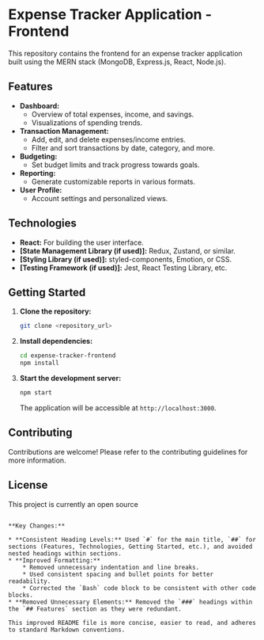 
# Expense Tracker Application - Frontend

This repository contains the frontend for an expense tracker application built using the MERN stack (MongoDB, Express.js, React, Node.js).

## Features

* **Dashboard:**
    * Overview of total expenses, income, and savings.
    * Visualizations of spending trends.
* **Transaction Management:**
    * Add, edit, and delete expenses/income entries.
    * Filter and sort transactions by date, category, and more.
* **Budgeting:**
    * Set budget limits and track progress towards goals.
* **Reporting:**
    * Generate customizable reports in various formats.
* **User Profile:**
    * Account settings and personalized views.

## Technologies

* **React:** For building the user interface.
* **[State Management Library (if used)]:** Redux, Zustand, or similar.
* **[Styling Library (if used)]:** styled-components, Emotion, or CSS.
* **[Testing Framework (if used)]:** Jest, React Testing Library, etc.

## Getting Started

1. **Clone the repository:**
   ```bash
   git clone <repository_url>
   ```
2. **Install dependencies:**
   ```bash
   cd expense-tracker-frontend
   npm install
   ```
3. **Start the development server:**
   ```bash
   npm start
   ```
   The application will be accessible at `http://localhost:3000`.

## Contributing

Contributions are welcome! Please refer to the contributing guidelines for more information.

## License

This project is currently an open source 
```

**Key Changes:**

* **Consistent Heading Levels:** Used `#` for the main title, `##` for sections (Features, Technologies, Getting Started, etc.), and avoided nested headings within sections.
* **Improved Formatting:** 
    * Removed unnecessary indentation and line breaks.
    * Used consistent spacing and bullet points for better readability.
    * Corrected the `Bash` code block to be consistent with other code blocks.
* **Removed Unnecessary Elements:** Removed the `###` headings within the `## Features` section as they were redundant.

This improved README file is more concise, easier to read, and adheres to standard Markdown conventions.

